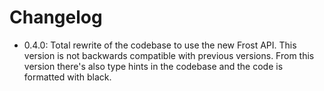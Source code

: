 # Changelog

- 0.4.0: Total rewrite of the codebase to use the new Frost API. This version is not backwards compatible with previous versions. From this version there's also type hints in the codebase and the code is formatted with black.
